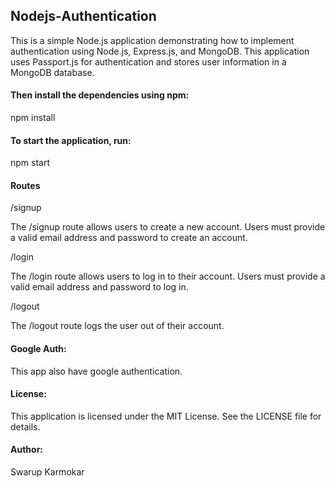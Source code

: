 ## Nodejs-Authentication

This is a simple Node.js application demonstrating how to implement authentication using Node.js, Express.js, and MongoDB. This application uses Passport.js for authentication and stores user information in a MongoDB database.

#### Then install the dependencies using npm:
npm install

#### To start the application, run:
npm start

#### Routes

/signup

The /signup route allows users to create a new account. Users must provide a valid email address and password to create an account.

/login

The /login route allows users to log in to their account. Users must provide a valid email address and password to log in.

/logout

The /logout route logs the user out of their account.

#### Google Auth:
This app also have google authentication.

#### License:
This application is licensed under the MIT License. See the LICENSE file for details.

#### Author:
Swarup Karmokar
